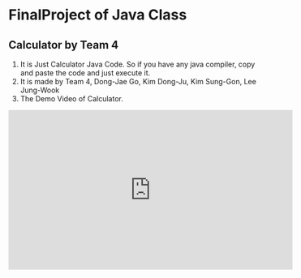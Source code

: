 # FinalProject of Java Class
## Calculator by Team 4

1. It is Just Calculator Java Code. So if you have any java compiler, copy and paste the code and just execute it.
2. It is made by Team 4, Dong-Jae Go, Kim Dong-Ju, Kim Sung-Gon, Lee Jung-Wook
3. The Demo Video of Calculator.
<iframe width="560" height="315" src="https://www.youtube.com/embed/q1q-CZHlRkA" frameborder="0" allow="accelerometer; autoplay; encrypted-media; gyroscope; picture-in-picture" allowfullscreen></iframe>
